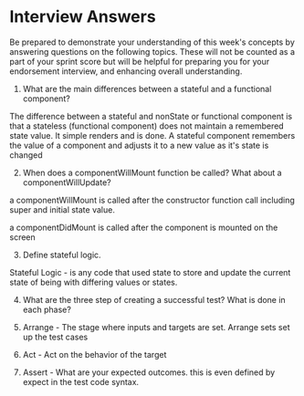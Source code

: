# Interview Answers
Be prepared to demonstrate your understanding of this week's concepts by answering questions on the following topics. These will not be counted as a part of your sprint score but will be helpful for preparing you for your endorsement interview, and enhancing overall understanding.

1. What are the main differences between a stateful and a functional component?

The difference between a stateful and nonState or functional component is that a stateless (functional component) does not maintain a remembered state value. It simple renders and is done. A stateful component remembers the value of a component and adjusts it to a new value as it's state is changed

2. When does a componentWillMount function be called? What about a componentWillUpdate?

a componentWillMount is called after the constructor function call including super and initial state value. 

a componentDidMount is called after the component is mounted on the screen

3. Define stateful logic. 

Stateful Logic - is any code that used state to store and update the current state of being with differing values or states. 

4. What are the three step of creating a successful test? What is done in each phase?

1. Arrange - The stage where inputs and targets are set. Arrange sets set up the test cases

2. Act - Act on the behavior of the target

3. Assert - What are your expected outcomes. this is even defined by expect in the test code syntax.
